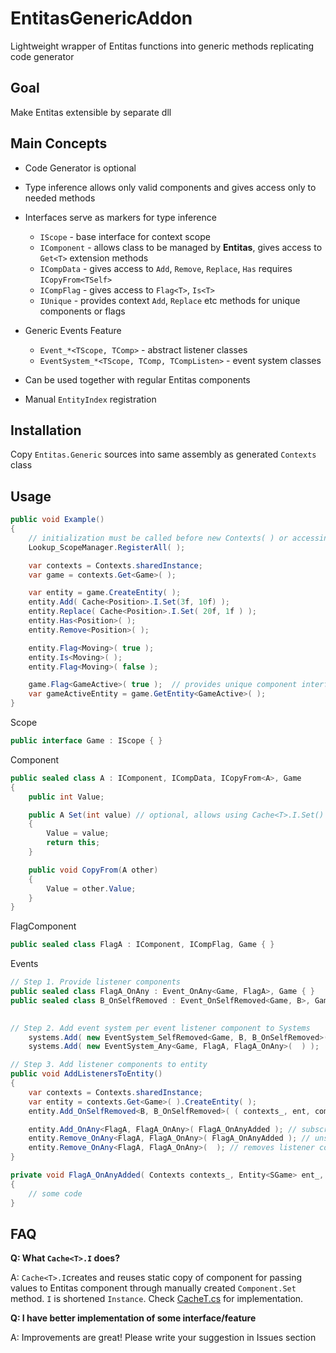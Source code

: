 # EntitasGenericAddon
Lightweight wrapper of Entitas functions into generic methods replicating code generator

## Goal
Make Entitas extensible by separate dll

## Main Concepts
  - Code Generator is optional
  - Type inference allows only valid components and gives access only to needed methods
  - Interfaces serve as markers for type inference
      - `IScope` - base interface for context scope
      - `IComponent` - allows class to be managed by **Entitas**, gives access to `Get<T>` extension methods
      - `ICompData` - gives access to `Add`, `Remove`, `Replace`, `Has` requires `ICopyFrom<TSelf>`
      - `ICompFlag` - gives access to `Flag<T>`, `Is<T>`
      - `IUnique` - provides context `Add`, `Replace` etc methods for unique components or flags

  - Generic Events Feature
      - `Event_*<TScope, TComp>` - abstract listener classes
      - `EventSystem_*<TScope, TComp, TCompListen>` - event system classes
 
  - Can be used together with regular Entitas components
  - Manual `EntityIndex` registration

## Installation
Copy `Entitas.Generic` sources into same assembly as generated `Contexts` class

## Usage

```csharp
public void Example()
{
    // initialization must be called before new Contexts( ) or accessing Contexts.sharedInstance
    Lookup_ScopeManager.RegisterAll( );

    var contexts = Contexts.sharedInstance;
    var game = contexts.Get<Game>( );

    var entity = game.CreateEntity( );
    entity.Add( Cache<Position>.I.Set(3f, 10f) );
    entity.Replace( Cache<Position>.I.Set( 20f, 1f ) );
    entity.Has<Position>( );
    entity.Remove<Position>( );

    entity.Flag<Moving>( true );
    entity.Is<Moving>( );
    entity.Flag<Moving>( false );

    game.Flag<GameActive>( true );  // provides unique component interfaces
    var gameActiveEntity = game.GetEntity<GameActive>( );
}
```

Scope
```csharp
public interface Game : IScope { }
```

Component
```csharp
public sealed class A : IComponent, ICompData, ICopyFrom<A>, Game
{
    public int Value;

    public A Set(int value) // optional, allows using Cache<T>.I.Set()
    {
        Value = value;
        return this;
    }

    public void CopyFrom(A other)
    {
        Value = other.Value;
    }
}
```

FlagComponent
```csharp
public sealed class FlagA : IComponent, ICompFlag, Game { }
```

Events
```csharp
// Step 1. Provide listener components
public sealed class FlagA_OnAny : Event_OnAny<Game, FlagA>, Game { }
public sealed class B_OnSelfRemoved : Event_OnSelfRemoved<Game, B>, Game { }

    
// Step 2. Add event system per event listener component to Systems
    systems.Add( new EventSystem_SelfRemoved<Game, B, B_OnSelfRemoved>(  ) );
    systems.Add( new EventSystem_Any<Game, FlagA, FlagA_OnAny>(  ) );

// Step 3. Add listener components to entity
public void AddListenersToEntity()
{
    var contexts = Contexts.sharedInstance;
    var entity = contexts.Get<Game>( ).CreateEntity( );
    entity.Add_OnSelfRemoved<B, B_OnSelfRemoved>( ( contexts_, ent, comp) => { } );

    entity.Add_OnAny<FlagA, FlagA_OnAny>( FlagA_OnAnyAdded ); // subscribe
    entity.Remove_OnAny<FlagA, FlagA_OnAny>( FlagA_OnAnyAdded ); // unsubscribe
    entity.Remove_OnAny<FlagA, FlagA_OnAny>(  ); // removes listener component
}

private void FlagA_OnAnyAdded( Contexts contexts_, Entity<SGame> ent_, FlagA comp_ )
{
    // some code
}

```

## FAQ
**Q: What `Cache<T>.I` does?**

A: `Cache<T>.I`creates and reuses static copy of component for passing values to Entitas component through manually created `Component.Set` method. `I` is shortened `Instance`. Check [CacheT.cs](./Entitas.Generic/Lookup/CacheT.cs) for implementation.

**Q: I have better implementation of some interface/feature**

A: Improvements are great! Please write your suggestion in Issues section
